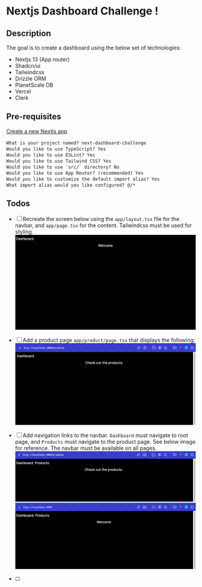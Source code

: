 # Nextjs Dashboard Challenge !

## Description

The goal is to create a dashboard using the below set of technologies:

- Nextjs 13 (App router)
- Shadcn/ui
- Tailwindcss
- Drizzle ORM
- PlanetScale DB
- Vercel
- Clerk

## Pre-requisites

[Create a new Nextjs app](https://nextjs.org/docs/getting-started/installation#automatic-installation)

```
What is your project named? next-dashboard-challenge
Would you like to use TypeScript? Yes
Would you like to use ESLint? Yes
Would you like to use Tailwind CSS? Yes
Would you like to use `src/` directory? No
Would you like to use App Router? (recommended) Yes
Would you like to customize the default import alias? Yes
What import alias would you like configured? @/*
```

## Todos

- [ ] Recreate the screen below using the `app/layout.tsx` file for the navbar, and `app/page.tsx` for the content. Tailwindcss must be used for styling.
      ![Alt text](assets/todo_1_1.png)

- [ ] Add a product page `app/product/page.tsx` that displays the following:
      ![Alt text](assets/todo_2_1.png)

- [ ] Add navigation links to the navbar. `Dashboard` must navigate to root page, and `Products` must navigate to the product page. See below image for reference. The navbar must be available on all pages.
      ![Alt text](assets/todo_3_1.png)
      ![Alt text](assets/todo_3_2.png)

- [ ]
